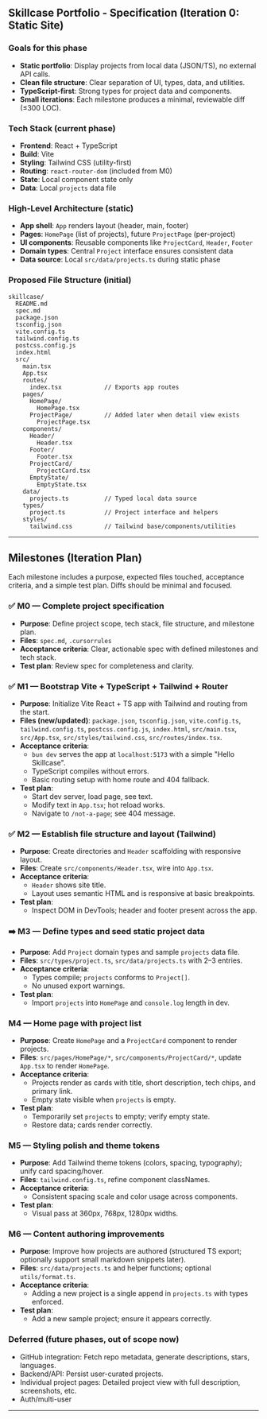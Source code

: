 ## Skillcase Portfolio - Specification (Iteration 0: Static Site)

### Goals for this phase

-   **Static portfolio**: Display projects from local data (JSON/TS), no external API calls.
-   **Clean file structure**: Clear separation of UI, types, data, and utilities.
-   **TypeScript-first**: Strong types for project data and components.
-   **Small iterations**: Each milestone produces a minimal, reviewable diff (≤300 LOC).

### Tech Stack (current phase)

-   **Frontend**: React + TypeScript
-   **Build**: Vite
-   **Styling**: Tailwind CSS (utility-first)
-   **Routing**: `react-router-dom` (included from M0)
-   **State**: Local component state only
-   **Data**: Local `projects` data file

### High-Level Architecture (static)

-   **App shell**: `App` renders layout (header, main, footer)
-   **Pages**: `HomePage` (list of projects), future `ProjectPage` (per-project)
-   **UI components**: Reusable components like `ProjectCard`, `Header`, `Footer`
-   **Domain types**: Central `Project` interface ensures consistent data
-   **Data source**: Local `src/data/projects.ts` during static phase

### Proposed File Structure (initial)

```
skillcase/
  README.md
  spec.md
  package.json
  tsconfig.json
  vite.config.ts
  tailwind.config.ts
  postcss.config.js
  index.html
  src/
    main.tsx
    App.tsx
    routes/
      index.tsx            // Exports app routes
    pages/
      HomePage/
        HomePage.tsx
      ProjectPage/         // Added later when detail view exists
        ProjectPage.tsx
    components/
      Header/
        Header.tsx
      Footer/
        Footer.tsx
      ProjectCard/
        ProjectCard.tsx
      EmptyState/
        EmptyState.tsx
    data/
      projects.ts          // Typed local data source
    types/
      project.ts           // Project interface and helpers
    styles/
      tailwind.css         // Tailwind base/components/utilities
```

---

## Milestones (Iteration Plan)

Each milestone includes a purpose, expected files touched, acceptance criteria, and a simple test plan. Diffs should be minimal and focused.

### ✅ M0 — Complete project specification

-   **Purpose**: Define project scope, tech stack, file structure, and milestone plan.
-   **Files**: `spec.md`, `.cursorrules`
-   **Acceptance criteria**: Clear, actionable spec with defined milestones and tech stack.
-   **Test plan**: Review spec for completeness and clarity.

### ✅ M1 — Bootstrap Vite + TypeScript + Tailwind + Router

-   **Purpose**: Initialize Vite React + TS app with Tailwind and routing from the start.
-   **Files (new/updated)**: `package.json`, `tsconfig.json`, `vite.config.ts`, `tailwind.config.ts`, `postcss.config.js`, `index.html`, `src/main.tsx`, `src/App.tsx`, `src/styles/tailwind.css`, `src/routes/index.tsx`.
-   **Acceptance criteria**:
    -   `bun dev` serves the app at `localhost:5173` with a simple "Hello Skillcase".
    -   TypeScript compiles without errors.
    -   Basic routing setup with home route and 404 fallback.
-   **Test plan**:
    -   Start dev server, load page, see text.
    -   Modify text in `App.tsx`; hot reload works.
    -   Navigate to `/not-a-page`; see 404 message.

### ✅ M2 — Establish file structure and layout (Tailwind)

-   **Purpose**: Create directories and `Header` scaffolding with responsive layout.
-   **Files**: Create `src/components/Header.tsx`, wire into `App.tsx`.
-   **Acceptance criteria**:
    -   `Header` shows site title.
    -   Layout uses semantic HTML and is responsive at basic breakpoints.
-   **Test plan**:
    -   Inspect DOM in DevTools; header and footer present across the app.

### ➡️ M3 — Define types and seed static project data

-   **Purpose**: Add `Project` domain types and sample `projects` data file.
-   **Files**: `src/types/project.ts`, `src/data/projects.ts` with 2–3 entries.
-   **Acceptance criteria**:
    -   Types compile; `projects` conforms to `Project[]`.
    -   No unused export warnings.
-   **Test plan**:
    -   Import `projects` into `HomePage` and `console.log` length in dev.

### M4 — Home page with project list

-   **Purpose**: Create `HomePage` and a `ProjectCard` component to render projects.
-   **Files**: `src/pages/HomePage/*`, `src/components/ProjectCard/*`, update `App.tsx` to render `HomePage`.
-   **Acceptance criteria**:
    -   Projects render as cards with title, short description, tech chips, and primary link.
    -   Empty state visible when `projects` is empty.
-   **Test plan**:
    -   Temporarily set `projects` to empty; verify empty state.
    -   Restore data; cards render correctly.

### M5 — Styling polish and theme tokens

-   **Purpose**: Add Tailwind theme tokens (colors, spacing, typography); unify card spacing/hover.
-   **Files**: `tailwind.config.ts`, refine component classNames.
-   **Acceptance criteria**:
    -   Consistent spacing scale and color usage across components.
-   **Test plan**:
    -   Visual pass at 360px, 768px, 1280px widths.

### M6 — Content authoring improvements

-   **Purpose**: Improve how projects are authored (structured TS export; optionally support small markdown snippets later).
-   **Files**: `src/data/projects.ts` and helper functions; optional `utils/format.ts`.
-   **Acceptance criteria**:
    -   Adding a new project is a single append in `projects.ts` with types enforced.
-   **Test plan**:
    -   Add a new sample project; ensure it appears correctly.

### Deferred (future phases, out of scope now)

-   GitHub integration: Fetch repo metadata, generate descriptions, stars, languages.
-   Backend/API: Persist user-curated projects.
-   Individual project pages: Detailed project view with full description, screenshots, etc.
-   Auth/multi-user

---
